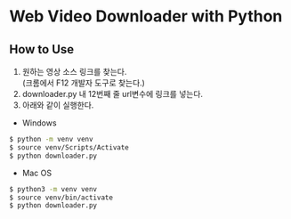 # Web Video Downloader with Python

## How to Use

1. 원하는 영상 소스 링크를 찾는다.<br/>
(크롬에서 F12 개발자 도구로 찾는다.)<br/>
2. downloader.py 내 12번째 줄 url변수에 링크를 넣는다.<br/>
3. 아래와 같이 실행한다.

- Windows
``` bash
$ python -m venv venv
$ source venv/Scripts/Activate
$ python downloader.py
```

- Mac OS
``` bash
$ python3 -m venv venv
$ source venv/bin/activate
$ python downloader.py
```